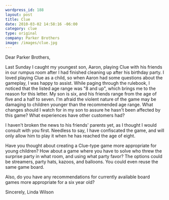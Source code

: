 ```yaml
---
wordpress_id: 188
layout: post
title: Clue
date: 2010-03-02 14:58:16 -06:00
category: clue
type: original
company: Parker Brothers
image: /images/clue.jpg
---
```

Dear Parker Brothers,

Last Sunday I caught my youngest son, Aaron, playing Clue with his friends in our rumpus room after I had finished cleaning up after his birthday party. I loved playing Clue as a child, so when Aaron had some questions about the gameplay, I was happy to assist. While paging through the rulebook, I noticed that the listed age range was "8 and up", which brings me to the reason for this letter. My son is six, and his friends range from the age of five and a half to seven. I'm afraid the violent nature of the game may be damaging to children younger than the recommended age range. What changes should I watch for in my son to assure he hasn't been affected by this game? What experiences have other customers had?

I haven't broken the news to his friends' parents yet, as I thought I would consult with you first. Needless to say, I have confiscated the game, and will only allow him to play it when he has reached the age of eight.

Have you thought about creating a Clue-type game more appropriate for young children? How about a game where you have to solve who threw the surprise party in what room, and using what party favor? The options could be streamers, party hats, kazoos, and balloons. You could even reuse the same game board.

Also, do you have any recommendations for currently available board games more appropriate for a six year old?

Sincerely,
Linda Wilson
